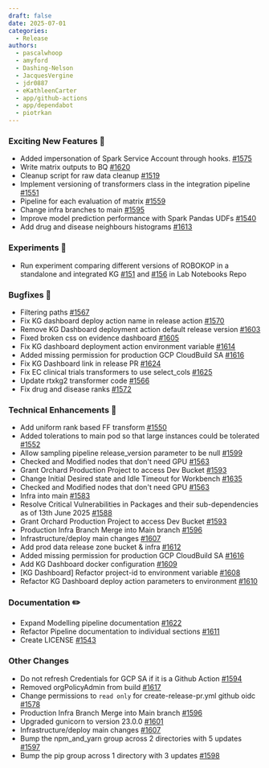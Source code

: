 ```yaml
---
draft: false
date: 2025-07-01
categories:
  - Release
authors:
  - pascalwhoop
  - amyford
  - Dashing-Nelson
  - JacquesVergine
  - jdr0887
  - eKathleenCarter
  - app/github-actions
  - app/dependabot
  - piotrkan
---
```


### Exciting New Features 🎉
- Added impersonation of Spark Service Account through hooks. [#1575](https://github.com/everycure-org/matrix/pull/1575)
- Write matrix outputs to BQ [#1620](https://github.com/everycure-org/matrix/pull/1620)
- Cleanup script for raw data cleanup [#1519](https://github.com/everycure-org/matrix/pull/1519)
- Implement versioning of transformers class in the integration pipeline [#1551](https://github.com/everycure-org/matrix/pull/1551)
- Pipeline for each evaluation of matrix [#1559](https://github.com/everycure-org/matrix/pull/1559)
- Change infra branches to main [#1595](https://github.com/everycure-org/matrix/pull/1595)
- Improve model prediction performance with Spark Pandas UDFs [#1540](https://github.com/everycure-org/matrix/pull/1540)
- Add drug and disease neighbours histograms [#1613](https://github.com/everycure-org/matrix/pull/1613)
### Experiments 🧪
- Run experiment comparing different versions of ROBOKOP in a standalone and integrated KG [#151](https://github.com/everycure-org/lab-notebooks/pull/151) and [#156](https://github.com/everycure-org/lab-notebooks/pull/156) in Lab Notebooks Repo
### Bugfixes 🐛
- Filtering paths [#1567](https://github.com/everycure-org/matrix/pull/1567)
- Fix KG dashboard deploy action name in release action [#1570](https://github.com/everycure-org/matrix/pull/1570)
- Remove KG Dashboard deployment action default release version [#1603](https://github.com/everycure-org/matrix/pull/1603)
- Fixed broken css on evidence dashboard [#1605](https://github.com/everycure-org/matrix/pull/1605)
- Fix KG dashboard deployment action environment variable [#1614](https://github.com/everycure-org/matrix/pull/1614)
- Added missing permission for production GCP CloudBuild SA  [#1616](https://github.com/everycure-org/matrix/pull/1616)
- Fix KG Dashboard link in release PR [#1624](https://github.com/everycure-org/matrix/pull/1624)
- Fix EC clinical trials transformers to use select_cols [#1625](https://github.com/everycure-org/matrix/pull/1625)
- Update rtxkg2 transformer code [#1566](https://github.com/everycure-org/matrix/pull/1566)
- Fix drug and disease ranks [#1572](https://github.com/everycure-org/matrix/pull/1572)
### Technical Enhancements 🧰
- Add uniform rank based FF transform [#1550](https://github.com/everycure-org/matrix/pull/1550)
- Added tolerations to main pod so that large instances could be tolerated [#1552](https://github.com/everycure-org/matrix/pull/1552)
- Allow sampling pipeline release_version parameter to be null [#1599](https://github.com/everycure-org/matrix/pull/1599)
- Checked and Modified nodes that don't need GPU [#1563](https://github.com/everycure-org/matrix/pull/1563)
- Grant Orchard Production Project to access Dev Bucket [#1593](https://github.com/everycure-org/matrix/pull/1593)
- Change Initial Desired state and Idle Timeout for Workbench [#1635](https://github.com/everycure-org/matrix/pull/1635)
- Checked and Modified nodes that don't need GPU [#1563](https://github.com/everycure-org/matrix/pull/1563)
- Infra into main [#1583](https://github.com/everycure-org/matrix/pull/1583)
- Resolve Critical Vulnerabilities in Packages and their sub-dependencies as of 13th June 2025 [#1588](https://github.com/everycure-org/matrix/pull/1588)
- Grant Orchard Production Project to access Dev Bucket [#1593](https://github.com/everycure-org/matrix/pull/1593)
- Production Infra Branch Merge into Main branch [#1596](https://github.com/everycure-org/matrix/pull/1596)
- Infrastructure/deploy main changes [#1607](https://github.com/everycure-org/matrix/pull/1607)
- Add prod data release zone bucket & infra [#1612](https://github.com/everycure-org/matrix/pull/1612)
- Added missing permission for production GCP CloudBuild SA  [#1616](https://github.com/everycure-org/matrix/pull/1616)
- Add KG Dashboard docker configuration [#1609](https://github.com/everycure-org/matrix/pull/1609)
- [KG Dashboard] Refactor project-id to environment variable [#1608](https://github.com/everycure-org/matrix/pull/1608)
- Refactor KG Dashboard deploy action parameters to environment [#1610](https://github.com/everycure-org/matrix/pull/1610)
### Documentation ✏️
- Expand Modelling pipeline documentation [#1622](https://github.com/everycure-org/matrix/pull/1622)
- Refactor Pipeline documentation to individual sections [#1611](https://github.com/everycure-org/matrix/pull/1611)
- Create LICENSE [#1543](https://github.com/everycure-org/matrix/pull/1543)
### Other Changes
- Do not refresh Credentials for GCP SA if it is a Github Action [#1594](https://github.com/everycure-org/matrix/pull/1594)
- Removed orgPolicyAdmin from build [#1617](https://github.com/everycure-org/matrix/pull/1617)
- Change permissions to `read only` for create-release-pr.yml github oidc [#1578](https://github.com/everycure-org/matrix/pull/1578)
- Production Infra Branch Merge into Main branch [#1596](https://github.com/everycure-org/matrix/pull/1596)
- Upgraded gunicorn to version 23.0.0 [#1601](https://github.com/everycure-org/matrix/pull/1601)
- Infrastructure/deploy main changes [#1607](https://github.com/everycure-org/matrix/pull/1607)
- Bump the npm_and_yarn group across 2 directories with 5 updates [#1597](https://github.com/everycure-org/matrix/pull/1597)
- Bump the pip group across 1 directory with 3 updates [#1598](https://github.com/everycure-org/matrix/pull/1598)
